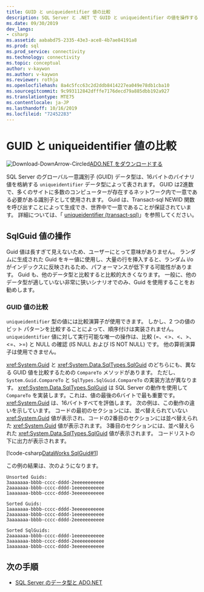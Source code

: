 ```yaml
---
title: GUID と uniqueidentifier 値の比較
description: SQL Server と .NET で GUID と uniqueidentifier の値を操作する方法について説明します。
ms.date: 09/30/2019
dev_langs:
- csharp
ms.assetid: aababd75-2335-43e3-ace8-4b7ae84191a8
ms.prod: sql
ms.prod_service: connectivity
ms.technology: connectivity
ms.topic: conceptual
author: v-kaywon
ms.author: v-kaywon
ms.reviewer: rothja
ms.openlocfilehash: 8a4c5fcc63c2d2ddb8414227ea049e78db1cba10
ms.sourcegitcommit: 9c993112842dfffe7176decd79a885dbb192a927
ms.translationtype: MTE75
ms.contentlocale: ja-JP
ms.lasthandoff: 10/16/2019
ms.locfileid: "72452283"
---
```

# <a name="comparing-guid-and-uniqueidentifier-values"></a>GUID と uniqueidentifier 値の比較

![Download-DownArrow-Circled](../../../ssdt/media/download.png)[ADO.NET をダウンロードする](../../sql-connection-libraries.md#anchor-20-drivers-relational-access)

SQL Server のグローバル一意識別子 (GUID) データ型は、16バイトのバイナリ値を格納する `uniqueidentifier` データ型によって表されます。 GUID は2進数で、多くのサイトに多数のコンピューターが存在するネットワーク内で一意である必要がある識別子として使用されます。 Guid は、Transact-sql NEWID 関数を呼び出すことによって生成でき、世界中で一意であることが保証されています。 詳細については、「 [uniqueidentifier (transact-sql)](../../../t-sql/data-types/uniqueidentifier-transact-sql.md)」を参照してください。  
  
## <a name="working-with-sqlguid-values"></a>SqlGuid 値の操作  
Guid 値は長すぎて見えないため、ユーザーにとって意味がありません。 ランダムに生成された Guid をキー値に使用し、大量の行を挿入すると、ランダム i/o がインデックスに反映されるため、パフォーマンスが低下する可能性があります。 Guid も、他のデータ型と比較すると比較的大きくなります。 一般に、他のデータ型が適していない非常に狭いシナリオでのみ、Guid を使用することをお勧めします。  
  
### <a name="comparing-guid-values"></a>GUID 値の比較  
`uniqueidentifier` 型の値には比較演算子が使用できます。 しかし、2 つの値のビット パターンを比較することによって、順序付けは実装されません。 `uniqueidentifier` 値に対して実行可能な唯一の操作は、比較 (=、<>、\<、>、\<=、>=) と NULL の確認 (IS NULL および IS NOT NULL) です。 他の算術演算子は使用できません。  
  
<xref:System.Guid> と <xref:System.Data.SqlTypes.SqlGuid> のどちらにも、異なる GUID 値を比較するための `CompareTo` メソッドがあります。 ただし、`System.Guid.CompareTo` と `SqlTypes.SqlGuid.CompareTo` の実装方法が異なります。 <xref:System.Data.SqlTypes.SqlGuid> は SQL Server の動作を使用して `CompareTo` を実装します。これは、値の最後の6バイトで最も重要です。 <xref:System.Guid> は、16バイトすべてを評価します。 次の例は、この動作の違いを示しています。 コードの最初のセクションには、並べ替えられていない <xref:System.Guid> 値が表示され、コードの2番目のセクションには並べ替えられた <xref:System.Guid> 値が表示されます。 3番目のセクションには、並べ替えられた <xref:System.Data.SqlTypes.SqlGuid> 値が表示されます。 コードリストの下に出力が表示されます。  
  
[!code-csharp[DataWorks SqlGuid#1](~/../sqlclient/doc/samples/SqlGuid.cs#1)]
  
この例の結果は、次のようになります。  
  
```console
Unsorted Guids:  
3aaaaaaa-bbbb-cccc-dddd-2eeeeeeeeeee  
2aaaaaaa-bbbb-cccc-dddd-1eeeeeeeeeee  
1aaaaaaa-bbbb-cccc-dddd-3eeeeeeeeeee  
  
Sorted Guids:  
1aaaaaaa-bbbb-cccc-dddd-3eeeeeeeeeee  
2aaaaaaa-bbbb-cccc-dddd-1eeeeeeeeeee  
3aaaaaaa-bbbb-cccc-dddd-2eeeeeeeeeee  
  
Sorted SqlGuids:  
2aaaaaaa-bbbb-cccc-dddd-1eeeeeeeeeee  
3aaaaaaa-bbbb-cccc-dddd-2eeeeeeeeeee  
1aaaaaaa-bbbb-cccc-dddd-3eeeeeeeeeee  
```  
  
## <a name="next-steps"></a>次の手順
- [SQL Server のデータ型と ADO.NET](sql-server-data-types.md)
